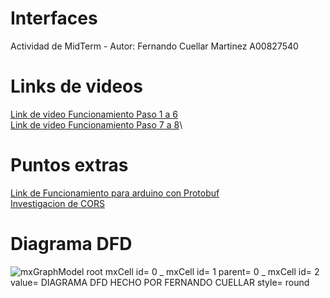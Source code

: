 # Interfaces
Actividad de MidTerm - Autor: Fernando Cuellar Martinez A00827540
# Links de videos
[Link de video Funcionamiento Paso 1 a 6](https://drive.google.com/file/d/1emYHH88Ft-TMoo0sp1uwgtTFQWfG-5P-/view?usp=share_link)\
[Link de video Funcionamiento Paso 7 a 8](https://drive.google.com/file/d/1lwl2GcAH6AmOw8Fl-fXwjXSztrc1P0Hp/view?usp=sharing)\

# Puntos extras
[Link de Funcionamiento para arduino con Protobuf](https://drive.google.com/file/d/1giKIJEYNWWy6wwcf7OErQ0WSMvJpdxPN/view?usp=share_link)\
[Investigacion de CORS](https://github.com/fercuellar/Interfaces/blob/master/CORS/CORS-Extra%20Points.pdf)

# Diagrama DFD
![mxGraphModel root mxCell id= 0 _ mxCell id= 1 parent= 0 _ mxCell id= 2 value= DIAGRAMA DFD HECHO POR FERNANDO CUELLAR style= round](https://github.com/fercuellar/Interfaces/assets/58601693/dc6cab4c-4155-4a42-8fab-bed411c19706)
